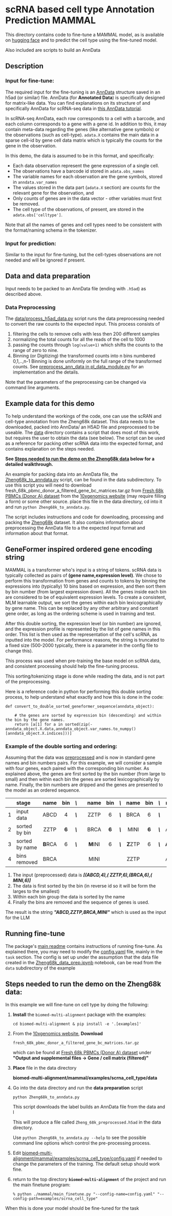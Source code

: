 # scRNA based cell type Annotation Prediction MAMMAL
This directory contains code to fine-tune a MAMMAL model, as is available on [hugging face](https://huggingface.co/ibm-research/biomed.omics.bl.sm.ma-ted-458m)
and to predict the cell type using the fine-tuned model.

Also included are scripts to build an AnnData

##  Description
### Input for fine-tune:
The required input for the fine-tuning is an [AnnData](https://anndata.readthedocs.io/en/stable/) structure saved in an h5ad (or similar) file.
AnnData (for **Annotated Data**) is specifically designed for matrix-like data.
You can find explanations on its structure of and specifically AnnData for scRNA-seq data in [this AnnData tutorial](https://anndata.readthedocs.io/en/stable/tutorials/notebooks/getting-started.html).

 In scRNA-seq AnnData, each row corresponds to a cell with a barcode, and each column corresponds to a gene with a gene id.  In addition to this, it may contain meta-data regarding the genes (like alternative gene symbols) or the observations (such as cell-type). `adata.X` contains the main data in a sparse cell-id by gene cell  data matrix which is typically the counts for the gene in the observation.

 In this demo, the data is assumed to be in this format, and specifically:
*  Each data observation represent the gene expression of a single cell.
*  The observations have a barcode id stored in `adata.obs_names`
*  The variable names for each observation are the gene symbols, stored in `anndata.var_names`
*  The values stored in the data part (`adata.X` section) are counts for the relevant gene for the observation, and
*  Only counts of genes are in the data vector - other variables must first be removed.
*  The cell type of the observations, of present, are stored in the `adata.obs['celltype']`.

Note that all the names of genes and cell types need to be consistent with the format/naming schema in the tokenizer.

### Input for prediction:
Similar to the input for fine-tuning, but the cell-types observations are not needed and will be ignored if present.

## Data and data preparation
Input needs to be packed to an AnnData file (ending with `.h5ad`) as described above.
### Data Preprocessing
The [data/process_h5ad_data.py](data/process_h5ad_data.py) script runs the data preprocessing needed to convert the raw counts to the expected input.  This process consists of
 1. filtering the cells to remove cells with less then 200 different samples
 2. normalizing the total counts for all the reads of the cell to 1000
 3. passing the counts through `log(value+1)` which shifts the counts to the range of zero to nine.
 4. Binning (or Digitizing) the transformed counts into n bins numbered 0,1,..,n-1
    Binning is done uniformly on the full range of the transformed counts.
 See [preprocess_ann_data in pl_data_module.py](pl_data_module.py#L225) for an implementation and the details.

 Note that the parameters of the preprocessing can be changed via command line arguments.


## Example data for this demo

To help understand the workings of the code, one can use the scRAN and cell-type annotation from the Zheng68k dataset.  This data needs to be downloaded, packed into AnnData/ an H5AD file and preprocessed to be useable.
The [data](data) directory contains a script that does most of this work, but requires the user to obtain the data (see below).  The script can be used as a reference for packing other scRNA data into the expected format, and contains explanation on the steps needed.

**See [Steps needed to run the demo on the Zheng68k data](#steps-needed-to-run-the-demo-on-the-zheng68k-data) below for a detailed walkthrough.**


An example for packing data into an AnnData file, the
[Zheng68k_to_anndata.py](data/Zheng68k_to_anndata.py) script, can be found in the data subdirectory.
To use this script you will need to download fresh_68k_pbmc_donor_a_filtered_gene_bc_matrices.tar.gz from [Fresh 68k PBMCs (Donor A) dataset](https://www.10xgenomics.com/datasets/fresh-68-k-pbm-cs-donor-a-1-standard-1-1-0) from the [10xgenomics website](https://www.10xgenomics.com) (may require filling a form) or some other source.
place this file in the data directory, cd into it and run  `python Zheng68k_to_anndata.py`.


The script includes instructions and code for downloading, processing and packing the [Zheng68k](TODO:link) dataset.  It also contains information about preprocessing the AnnData file to a the expected input format and information about that format.

## GeneFormer inspired ordered gene encoding string

MAMMAL is a transformer who's input is a string of tokens.  scRNA data is typically collected as pairs of **(gene name,expression level)**.  We chose to perform this transformation from genes and counts to tokens by
binning the expressions into (typically) 10 bins based on expression, and then sort them by bin number (from largest expression down). All the genes inside each bin are considered to be of equivalent expression levels. To create a consistent, MLM learnable output, we sort the genes within each bin lexicographically by gene name.  This can be replaced by any other arbitrary and constant gene order, as long as the ordering scheme is used in training and test.

After this double sorting, the expression level (or bin number) are ignored, and the expression profile is represented by the list of gene names in this order.  This list is then used as the representation of the cell's scRNA, as inputted into the model.  For performance reasons, the string is truncated to a fixed size (500-2000 typically, there is a parameter in the config file to change this).

This process was used when pre-training the base model on scRNA data, and consistent processing should help the fine-tuning process.

This sorting/tokenizing stage is done while reading the data, and is not part of the preprocessing.

Here is a reference code in python for performing this double sorting process, to help understand what exactly and how this is done in the code:

    def convert_to_double_sorted_geneformer_sequence(anndata_object):

        # the genes are sorted by expression bin (descending) and within the bin by the gene names.
        return [a[1] for a in sorted(zip(-anndata_object.X.data,anndata_object.var_names.to_numpy()[anndata_object.X.indices]))]


### Example of the double sorting and ordering:
Assuming that the data was  [preprocessed](#data-preprocessing) and is now in standard gene names and bin numbers pairs.
For this example, we will consider a sample with four genes, each paired with the corresponding bin number.
As explained above, the genes are first sorted by the bin number (from large to small) and then within each bin the genes are sorted lexicographically by name.  Finally, the bin numbers are dripped and the genes are presented to the model as an ordered sequence.


||stage| **name** | **bin**  |***\\***|    |  **name** | **bin**   |***\\***|  **name** | **bin**    |***\\***|  **name** |**bin**    |
|:-:|:-|:-:|:-:|:-:|:-:|:-:|:-:|:-:|:-:|:-:|:-:|:-:|:-:|
1| input data | ABCD | 4 |***\\***|| ZZTP | 6  | ***\\***| BRCA | 6 |***\\***|MINI | 6 |
2|sorted by bin| ZZTP | **6** | ***\\***||   BRCA | **6** | ***\\***|MINI | **6**  |***\\***|ABCD | **4**
3|sorted by name| **B**RCA | 6 | ***\\***|| **M**INI | 6  | ***\\***| **Z**ZTP | 6 |***\\***|**A**BCD | 4
4|bins removed|  BRCA | | || MINI |   | | ZZTP |  ||ABCD |


1. The input (preprocessed) data is ***[(ABCD,4),( ZZTP,6),(BRCA,6),( MINI,6)]***
2. The data is first sorted by the bin (in reverse id so it will be form the larges to the smallest)
3. Within each bin group the data is sorted by the name
4. Finally the bins are removed and the sequence of genes is used.

The result is the string
***"ABCD,ZZTP,BRCA,MINI"*** which is used as the input for the LLM


## Running fine-tune
The package's [main readme](../../../README.md) contains instructions of running fine-tune.  As explained there, you may need to modify the [config.yaml](config.yaml) file, mainly in the `task` section.  The config is set up under the assumption that the data file created in the [Zheng68k_data_prep.ipynb](data/Zheng68k_data_prep.ipynb) notebook, can be read from the `data` subdirectory of the example

## Steps needed to run the demo on the Zheng68k data:

In this example we will fine-tune on cell type by doing the following:

1. **Install** the  `biomed-multi-alignment` package with the examples:

    ```cd biomed-multi-alignment & pip install -e '.[examples]'```

2.  From the [10xgenomics website](https://www.10xgenomics.com), **Download**

    `fresh_68k_pbmc_donor_a_filtered_gene_bc_matrices.tar.gz`

    which can be found at [Fresh 68k PBMCs (Donor A) dataset](https://www.10xgenomics.com/datasets/fresh-68-k-pbm-cs-donor-a-1-standard-1-1-0)
    under **"Output and supplemental files -> Gene / cell matrix (filtered)"**


3. **Place** file in the data directory

    **biomed-multi-alignment/mammal/examples/scrna_cell_type/data**

4. Go into the data directory and run the **data preparation** script

    ```python Zheng68k_to_anndata.py```

    This script downloads the label builds an AnnData file from the data and l

    This will produce a file called `Zheng_68k_preprocessed.h5ad` in the data directory.

    Use `python Zheng68k_to_anndata.py --help` to see the possible command line options which control the pre-processing process.

5. Edit [biomed-multi-alignment/mammal/examples/scrna_cell_type/config.yaml](biomed-multi-alignment/mammal/examples/scrna_cell_type/config.yaml) if needed to change the parameters of the training.  The default setup should work fine.

6. return to the top directory **`biomed-multi-alignment`** of the project
    and run the main finetune program:

    ```% python ./mammal/main_finetune.py "--config-name=config.yaml" "--config-path=examples/scrna_cell_type"```

When this is done your model should be fine-tuned for the task
